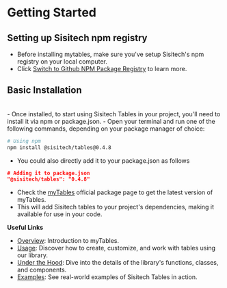 # Getting Started

## Setting up Sisitech npm registry
- Before installing mytables, make sure you've setup Sisitech's npm registry on your local computer. 
- Click [Switch to Github NPM Package Registry](https://sisitech.github.io/SisitechDocs/Server%20Admin/npm%20registry/) to learn more.

## Basic Installation
<br>
- Once installed, to start using Sisitech Tables in your project, you'll need to install it via npm or package.json. 
- Open your terminal and run one of the following commands, depending on your package manager of choice:

```bash
# Using npm
npm install @sisitech/tables@0.4.8
```

- You could also directly add it to your package.json as follows

```json
# Adding it to package.json
"@sisitech/tables": "0.4.8" 
```

- Check the [myTables](https://github.com/sisitech/mytables/pkgs/npm/tables) official package page to get the latest version of myTables.
- This will add Sisitech tables to your project's dependencies, making it available for use in your code.


**Useful Links**
<br>

- [Overview](../myTables/overview.md): Introduction to myTables.
- [Usage](../myTables/usage.md): Discover how to create, customize, and work with tables using our library.
- [Under the Hood](../myTables/underTheHood.md): Dive into the details of the library's functions, classes, and components.
- [Examples](../myTables/examples.md): See real-world examples of Sisitech Tables in action.
